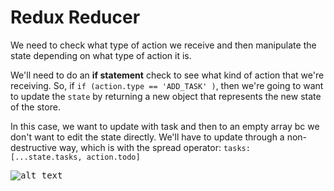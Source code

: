 # Redux Reducer

We need to check what type of action we receive and then manipulate the state depending on what type of action it is.

We'll need to do an **if statement** check to see what kind of action that we're receiving. So, if ```if (action.type == 'ADD_TASK' )```, then we're going to want to update the ```state``` by returning a new object that represents the new state of the store. 

In this case, we want to update with task and then to an empty array bc we don't want to edit the state directly. We'll have to update through a non-destructive way, which is with the spread operator: ```tasks: [...state.tasks, action.todo]```


<kbd>![alt text](img/action.png "screenshot")</kbd>